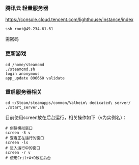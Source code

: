 ### 腾讯云 轻量服务器

https://console.cloud.tencent.com/lighthouse/instance/index

```
ssh root@49.234.61.61
```
需密码

### 更新游戏

```
cd /home/steamcmd
./steamcmd.sh
login anonymous
app_update 896660 validate
```

### 重启服务器相关
```
cd ~/Steam/steamapps/common/Valheim\ dedicated\ server/
./start_server.sh
```
目前使用screen放在后台运行，相关操作如下（v为实例名）：
```
# 创建模拟窗口
screen -S v
# 查看正在运行的窗口
screen -ls
# 进入运行中的窗口
screen -r v
# 使用Cril+A+D放在后台
```
